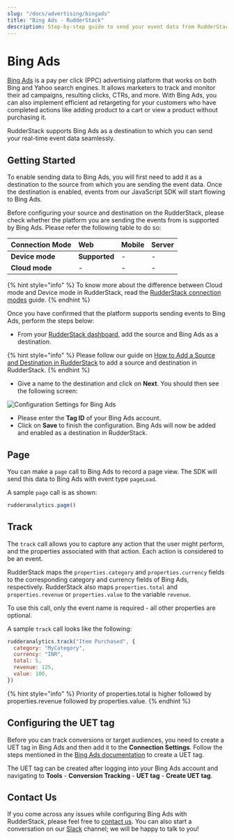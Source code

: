 ```yaml
---
slug: "/docs/advertising/bingads"
title: "Bing Ads - RudderStack"
description: Step-by-step guide to send your event data from RudderStack to Bing Ads
---
```


# Bing Ads

[Bing Ads](https://ads.microsoft.com/) is a pay per click \(PPC\) advertising platform that works on both Bing and Yahoo search engines. It allows marketers to track and monitor their ad campaigns, resulting clicks, CTRs, and more. With Bing Ads, you can also implement efficient ad retargeting for your customers who have completed actions like adding product to a cart or view a product without purchasing it.

RudderStack supports Bing Ads as a destination to which you can send your real-time event data seamlessly.

## Getting Started

To enable sending data to Bing Ads, you will first need to add it as a destination to the source from which you are sending the event data. Once the destination is enabled, events from our JavaScript SDK will start flowing to Bing Ads.

Before configuring your source and destination on the RudderStack, please check whether the platform you are sending the events from is supported by Bing Ads. Please refer the following table to do so:

| **Connection Mode** | **Web**       | **Mobile** | **Server** |
| :------------------ | :------------ | :--------- | :--------- |
| **Device mode**     | **Supported** | -          | -          |
| **Cloud mode**      | -             | -          | -          |

{% hint style="info" %}
To know more about the difference between Cloud mode and Device mode in RudderStack, read the [RudderStack connection modes](https://docs.rudderstack.com/get-started/rudderstack-connection-modes) guide.
{% endhint %}

Once you have confirmed that the platform supports sending events to Bing Ads, perform the steps below:

- From your [RudderStack dashboard](https://app.rudderstack.com/), add the source and Bing Ads as a destination.

{% hint style="info" %}
Please follow our guide on [How to Add a Source and Destination in RudderStack](https://docs.rudderstack.com/how-to-guides/adding-source-and-destination-rudderstack) to add a source and destination in RudderStack.
{% endhint %}

- Give a name to the destination and click on **Next**. You should then see the following screen:

![Configuration Settings for Bing Ads](../../.gitbook/assets/Bing_Ads.PNG)

- Please enter the **Tag ID** of your Bing Ads account.
- Click on **Save** to finish the configuration. Bing Ads will now be added and enabled as a destination in RudderStack.

## Page

You can make a `page` call to Bing Ads to record a page view. The SDK will send this data to Bing Ads with event type `pageLoad`.

A sample `page` call is as shown:

```javascript
rudderanalytics.page()
```

## Track

The `track` call allows you to capture any action that the user might perform, and the properties associated with that action. Each action is considered to be an event.

RudderStack maps the `properties.category` and `properties.currency` fields to the corresponding category and currency fields of Bing Ads, respectively. RudderStack also maps `properties.total` and `properties.revenue` or `properties.value` to the variable `revenue`.

To use this call, only the event name is required - all other properties are optional.

A sample `track` call looks like the following:

```javascript
rudderanalytics.track("Item Purchased", {
  category: "MyCategory",
  currency: "INR",
  total: 5,
  revenue: 125,
  value: 100,
})
```

{% hint style="info" %}
Priority of properties.total is higher followed by properties.revenue followed by properties.value.
{% endhint %}

## Configuring the UET tag

Before you can track conversions or target audiences, you need to create a UET tag in Bing Ads and then add it to the **Connection Settings**. Follow the steps mentioned in the [Bing Ads documentation](https://about.ads.microsoft.com/en-us/resources/training/universal-event-tracking) to create a UET tag.

The UET tag can be created after logging into your Bing Ads account and navigating to **Tools** - **Conversion Tracking** - **UET tag** - **Create UET tag**.

## Contact Us

If you come across any issues while configuring Bing Ads with RudderStack, please feel free to [contact us](mailto:docs@rudderstack.com). You can also start a conversation on our [Slack](https://resources.rudderstack.com/join-rudderstack-slack) channel; we will be happy to talk to you!
